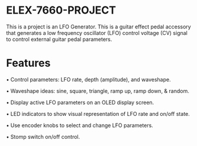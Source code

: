 # ELEX-7660-PROJECT

This is a project is an LFO Generator. This is a guitar effect pedal accessory that
generates a low frequency oscillator (LFO) control voltage (CV) signal to control external
guitar pedal parameters.

# Features
• Control parameters: LFO rate, depth (amplitude), and waveshape.

• Waveshape ideas: sine, square, triangle, ramp up, ramp down, & random.

• Display active LFO parameters on an OLED display screen.

• LED indicators to show visual representation of LFO rate and on/off state.

• Use encoder knobs to select and change LFO parameters.

• Stomp switch on/off control.

